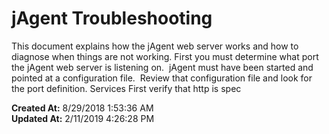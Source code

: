 # jAgent Troubleshooting

This document explains how the jAgent web server works and how to diagnose when things are not working. First you must determine what port the jAgent web server is listening on.  jAgent must have been started and pointed at a configuration file.  Review that configuration file and look for the port definition. Services First verify that http is spec  

**Created At:** 8/29/2018 1:53:36 AM  
**Updated At:** 2/11/2019 4:26:28 PM  


